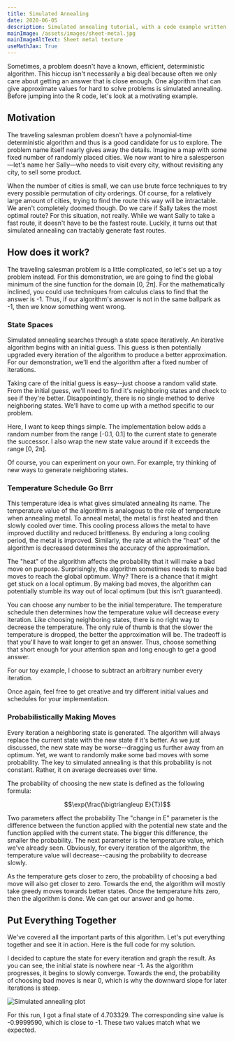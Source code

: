 ```yaml
---
title: Simulated Annealing
date: 2020-06-05
description: Simulated annealing tutorial, with a code example written in R
mainImage: /assets/images/sheet-metal.jpg
mainImageAltText: Sheet metal texture
useMathJax: True
---
```


Sometimes, a problem doesn't have a known, efficient, deterministic algorithm. This hiccup isn't necessarily a big deal because often we only care about getting an answer that is close enough. One algorithm that can give approximate values for hard to solve problems is simulated annealing. Before jumping into the R code, let's look at a motivating example.

## Motivation
The traveling salesman problem doesn't have a polynomial-time deterministic algorithm and thus is a good candidate for us to explore. The problem name itself nearly gives away the details. Imagine a map with some fixed number of randomly placed cities. We now want to hire a salesperson—let's name her Sally—who needs to visit every city, without revisiting any city, to sell some product.

When the number of cities is small, we can use brute force techniques to try every possible permutation of city orderings. Of course, for a relatively large amount of cities, trying to find the route this way will be intractable. We aren't completely doomed though. Do we care if Sally takes the most optimal route? For this situation, not really. While we want Sally to take a fast route, it doesn't have to be the fastest route. Luckily, it turns out that simulated annealing can tractably generate fast routes.

## How does it work?
The traveling salesman problem is a little complicated, so let's set up a toy problem instead. For this demonstration, we are going to find the global minimum of the sine function for the domain [0, 2π]. For the mathematically inclined, you could use techniques from calculus class to find that the answer is -1. Thus, if our algorithm's answer is not in the same ballpark as -1, then we know something went wrong.

### State Spaces
Simulated annealing searches through a state space iteratively. An iterative algorithm begins with an initial guess. This guess is then potentially upgraded every iteration of the algorithm to produce a better approximation. For our demonstration, we'll end the algorithm after a fixed number of iterations.

Taking care of the initial guess is easy--just choose a random valid state. From the initial guess, we'll need to find it's neighboring states and check to see if they're better. Disappointingly, there is no single method to derive neighboring states. We'll have to come up with a method specific to our problem.

Here, I want to keep things simple. The implementation below adds a random number from the range [-0.1, 0.1] to the current state to generate the successor. I also wrap the new state value around if it exceeds the range [0, 2π]. 

<script src="https://gist.github.com/froggermtp/8b9e5b6e999b5d77ef0acaadb1092a69.js"></script>

Of course, you can experiment on your own. For example, try thinking of new ways to generate neighboring states.

### Temperature Schedule Go Brrr
This temperature idea is what gives simulated annealing its name. The temperature value of the algorithm is analogous to the role of temperature when annealing metal. To anneal metal, the metal is first heated and then slowly cooled over time. This cooling process allows the metal to have improved ductility and reduced brittleness. By enduring a long cooling period, the metal is improved. Similarly, the rate at which the "heat" of the algorithm is decreased determines the accuracy of the approximation.

The "heat" of the algorithm affects the probability that it will make a bad move on purpose. Surprisingly, the algorithm sometimes needs to make bad moves to reach the global optimum. Why? There is a chance that it might get stuck on a local optimum. By making bad moves, the algorithm can potentially stumble its way out of local optimum (but this isn't guaranteed).

You can choose any number to be the initial temperature. The temperature schedule then determines how the temperature value will decrease every iteration. Like choosing neighboring states, there is no right way to decrease the temperature. The only rule of thumb is that the slower the temperature is dropped, the better the approximation will be. The tradeoff is that you'll have to wait longer to get an answer. Thus, choose something that short enough for your attention span and long enough to get a good answer. 

For our toy example, I choose to subtract an arbitrary number every iteration. 

<script src="https://gist.github.com/froggermtp/cbae4d7960586428dd77b3514f444b1a.js"></script>

Once again, feel free to get creative and try different initial values and schedules for your implementation.

### Probabilistically Making Moves
Every iteration a neighboring state is generated. The algorithm will always replace the current state with the new state if it's better. As we just discussed, the new state may be worse--dragging us further away from an optimum. Yet, we want to randomly make some bad moves with some probability. The key to simulated annealing is that this probability is not constant. Rather, it on average decreases over time.

The probability of choosing the new state is defined as the following formula:

$$\exp(\frac{\bigtriangleup E}{T})$$

Two parameters affect the probability The "change in E" parameter is the difference between the function applied with the potential new state and the function applied with the current state. The bigger this difference, the smaller the probability. The next parameter is the temperature value, which we've already seen. Obviously, for every iteration of the algorithm, the temperature value will decrease--causing the probability to decrease slowly.

As the temperature gets closer to zero, the probability of choosing a bad move will also get closer to zero. Towards the end, the algorithm will mostly take greedy moves towards better states. Once the temperature hits zero, then the algorithm is done. We can get our answer and go home.

## Put Everything Together
We've covered all the important parts of this algorithm. Let's put everything together and see it in action. Here is the full code for my solution.

<script src="https://gist.github.com/froggermtp/bc36402fa41ec7733e6758e1e6a241e6.js"></script>

I decided to capture the state for every iteration and graph the result. As you can see, the initial state is nowhere near -1. As the algorithm progresses, it begins to slowly converge. Towards the end, the probability of choosing bad moves is near 0, which is why the downward slope for later iterations is steep.

![Simulated annealing plot](/assets/images/simulated_annealing_plot.svg)

For this run, I got a final state of 4.703329. The corresponding sine value is -0.9999590, which is close to -1. These two values match what we expected.